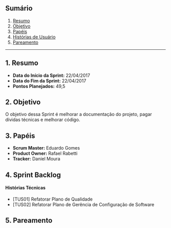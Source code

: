 
## Sumário
1. [Resumo](#1-Resumo)
2. [Objetivo](#2-Objetivo)
3. [Papéis](#3-Papéis)
4. [Histórias de Usuário](#4-Histórias)
5. [Pareamento](#5-Pareamento)

***
## 1. Resumo

* **Data do Início da Sprint:** 22/04/2017
* **Data do Fim da Sprint:** 22/04/2017
* **Pontos Planejados:** 49,5

## 2. Objetivo

O objetivo dessa Sprint é melhorar a documentação do projeto, pagar dívidas técnicas e melhorar código.

## 3. Papéis

* **Scrum Master:** Eduardo Gomes
* **Product Owner:** Rafael Rabetti
* **Tracker:** Daniel Moura

## 4. Sprint Backlog

#### **Histórias Técnicas**

* [TUS01] Refatorar Plano de Qualidade
* [TUS02] Refatorar Plano de Gerência de Configuração de Software

## 5. Pareamento

